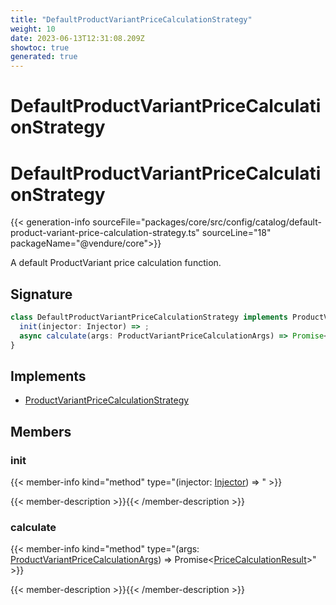 ```yaml
---
title: "DefaultProductVariantPriceCalculationStrategy"
weight: 10
date: 2023-06-13T12:31:08.209Z
showtoc: true
generated: true
---
```

<!-- This file was generated from the Vendure source. Do not modify. Instead, re-run the "docs:build" script -->

# DefaultProductVariantPriceCalculationStrategy
<div class="symbol">


# DefaultProductVariantPriceCalculationStrategy

{{< generation-info sourceFile="packages/core/src/config/catalog/default-product-variant-price-calculation-strategy.ts" sourceLine="18" packageName="@vendure/core">}}

A default ProductVariant price calculation function.

## Signature

```TypeScript
class DefaultProductVariantPriceCalculationStrategy implements ProductVariantPriceCalculationStrategy {
  init(injector: Injector) => ;
  async calculate(args: ProductVariantPriceCalculationArgs) => Promise<PriceCalculationResult>;
}
```
## Implements

 * <a href='/typescript-api/products-stock/product-variant-price-calculation-strategy#productvariantpricecalculationstrategy'>ProductVariantPriceCalculationStrategy</a>


## Members

### init

{{< member-info kind="method" type="(injector: <a href='/typescript-api/common/injector#injector'>Injector</a>) => "  >}}

{{< member-description >}}{{< /member-description >}}

### calculate

{{< member-info kind="method" type="(args: <a href='/typescript-api/products-stock/product-variant-price-calculation-strategy#productvariantpricecalculationargs'>ProductVariantPriceCalculationArgs</a>) => Promise&#60;<a href='/typescript-api/common/price-calculation-result#pricecalculationresult'>PriceCalculationResult</a>&#62;"  >}}

{{< member-description >}}{{< /member-description >}}


</div>
